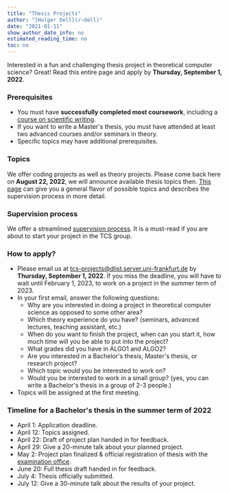 ```yaml
---
title: "Thesis Projects"
author: "[Holger Dell](/~dell)"
date: "2021-01-11"
show_author_date_info: no
estimated_reading_time: no
toc: no
---
```


Interested in a fun and challenging thesis project in theoretical computer science?
Great! Read this entire page and apply by **Thursday, September 1, 2022**.

### Prerequisites

- You must have **successfully completed most coursework**, including a [course on scientific writing](https://www.starkerstart.uni-frankfurt.de/100074566/).
- If you want to write a Master's thesis, you must have attended at least two advanced courses and/or seminars in theory.
- Specific topics may have additional prerequisites.

### Topics

We offer coding projects as well as theory projects.
Please come back here on **August 22, 2022**, we will announce available thesis topics then.
[This page](/projects/flavors) can give you a general flavor of possible topics and describes the supervision process in more detail.

### Supervision process

We offer a streamlined [supervision process](/projects/supervision). It is a must-read if you are about to start your project in the TCS group.

### How to apply?

- Please email us at [tcs-projects@dlist.server.uni-frankfurt.de](mailto:tcs-projects@dlist.server.uni-frankfurt.de) by **Thursday, September 1, 2022**. If you miss the deadline, you will have to wait until February 1, 2023, to work on a project in the summer term of 2023.
- In your first email, answer the following questions:
  - Why are you interested in doing a project in theoretical computer science as opposed to some other area?
  - Which theory experience do you have? (seminars, advanced lectures, teaching assistant, etc.)
  - When do you want to finish the project, when can you start it, how much time will you be able to put into the project?
  - What grades did you have in ALGO1 and ALGO2?
  - Are you interested in a Bachelor's thesis, Master's thesis, or research project?
  - Which topic would you be interested to work on?
  - Would you be interested to work in a small group? (yes, you can write a Bachelor's thesis in a group of 2-3 people.)
- Topics will be assigned at the first meeting.

### Timeline for a Bachelor's thesis in the summer term of 2022

- April 1: Application deadline.
- April 12: Topics assigned.
- April 22: Draft of project plan handed in for feedback.
- April 29: Give a 20-minute talk about your planned project.
- May 2: Project plan finalized & official registration of thesis with the [examination office](https://www.uni-frankfurt.de/103337868).
- June 20: Full thesis draft handed in for feedback.
- July 4: Thesis officially submitted.
- July 12: Give a 30-minute talk about the results of your project.

<!-- 
## Project Flavor

All projects offer a fun challenge.
Depending on your interests and talents, different _flavors_ of projects are possible:

- **implementation projects** (recommended for most students): This includes understanding one or multiple advanced algorithms, as well as designing and performing systematic algorithmic performance experiments. It is also possible to design, implement, and critically analyze educational and interactive visualizations of algorithmic concepts.
- **proving theorems** (recommended only for students who have successfully completed advanced theory courses and/or seminars, and who can demonstrate excellent grades): This requires reading one or multiple papers including mathematical proofs, designing new algorithms, and proving new theorems.

Often, there is some overlap between different project flavors.
[This page](/projects/flavors) describes possible projects in more detail.

## Formalities

Possible project types include:

- Bachelor's thesis (~9 weeks full-time)
- Master's thesis (~6 months full-time)
- _Forschungsprojekt_ (Bachelor: 3CP or 6CP; Master: 8 CP)
- _Praktikum Experimentelle Algorithmik_ (Master: 8 CP) -->
